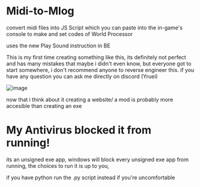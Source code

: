 # Midi-to-Mlog
convert midi files into JS Script which you can paste into the in-game's console to make and set codes of World Processor

uses the new Play Sound instruction in BE

This is my first time creating something like this, its definitely not perfect and has many mistakes that maybe i didn't even know, but everyone got to start somewhere, i don't recommend anyone to reverse engineer this.
if you have any question you can ask me directly on discord (Yruei)

![image](https://github.com/user-attachments/assets/7f36520c-ed73-4f80-a1a8-f72cc0825717)

now that i think about it creating a website/ a mod is probably more accesible than creating an exe

# My Antivirus blocked it from running!
its an unsigned exe app, windows will block every unsigned exe app from running,
the choices to run it is up to you,

if you have python run the .py script instead if you're uncomfortable
